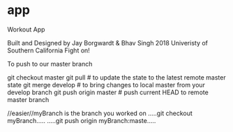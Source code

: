# app
Workout App

Built and Designed by Jay Borgwardt & Bhav Singh 2018
Univeristy of Southern California 
Fight on!

To push to our master branch

git checkout master
git pull               # to update the state to the latest remote master state
git merge develop      # to bring changes to local master from your develop branch
git push origin master # push current HEAD to remote master branch

//easier//myBranch is the branch you worked on 
.....git checkout myBranch.....
.....git push origin myBranch:maste.....
